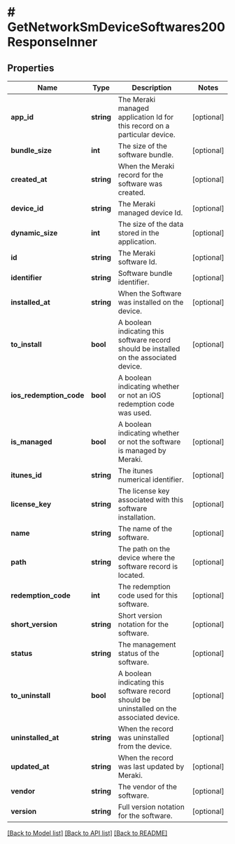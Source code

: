 # # GetNetworkSmDeviceSoftwares200ResponseInner

## Properties

Name | Type | Description | Notes
------------ | ------------- | ------------- | -------------
**app_id** | **string** | The Meraki managed application Id for this record on a particular device. | [optional]
**bundle_size** | **int** | The size of the software bundle. | [optional]
**created_at** | **string** | When the Meraki record for the software was created. | [optional]
**device_id** | **string** | The Meraki managed device Id. | [optional]
**dynamic_size** | **int** | The size of the data stored in the application. | [optional]
**id** | **string** | The Meraki software Id. | [optional]
**identifier** | **string** | Software bundle identifier. | [optional]
**installed_at** | **string** | When the Software was installed on the device. | [optional]
**to_install** | **bool** | A boolean indicating this software record should be installed on the associated device. | [optional]
**ios_redemption_code** | **bool** | A boolean indicating whether or not an iOS redemption code was used. | [optional]
**is_managed** | **bool** | A boolean indicating whether or not the software is managed by Meraki. | [optional]
**itunes_id** | **string** | The itunes numerical identifier. | [optional]
**license_key** | **string** | The license key associated with this software installation. | [optional]
**name** | **string** | The name of the software. | [optional]
**path** | **string** | The path on the device where the software record is located. | [optional]
**redemption_code** | **int** | The redemption code used for this software. | [optional]
**short_version** | **string** | Short version notation for the software. | [optional]
**status** | **string** | The management status of the software. | [optional]
**to_uninstall** | **bool** | A boolean indicating this software record should be uninstalled on the associated device. | [optional]
**uninstalled_at** | **string** | When the record was uninstalled from the device. | [optional]
**updated_at** | **string** | When the record was last updated by Meraki. | [optional]
**vendor** | **string** | The vendor of the software. | [optional]
**version** | **string** | Full version notation for the software. | [optional]

[[Back to Model list]](../../README.md#models) [[Back to API list]](../../README.md#endpoints) [[Back to README]](../../README.md)
